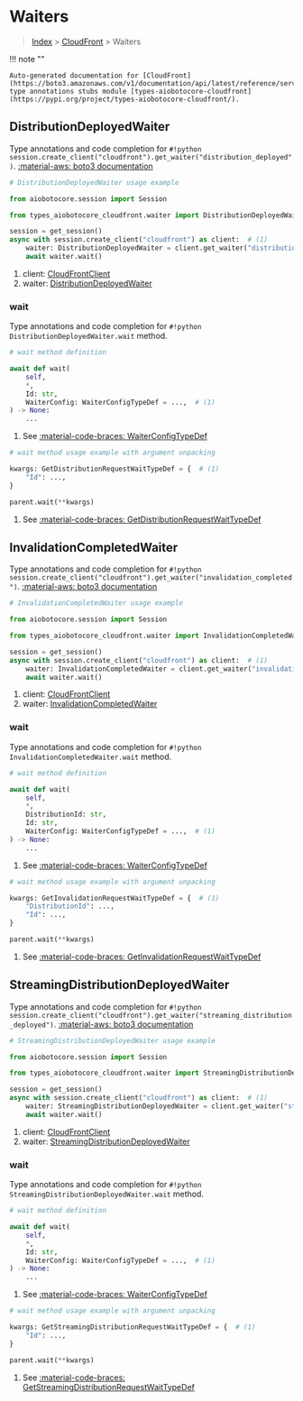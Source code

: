 # Waiters

> [Index](../README.md) > [CloudFront](./README.md) > Waiters

!!! note ""

    Auto-generated documentation for [CloudFront](https://boto3.amazonaws.com/v1/documentation/api/latest/reference/services/cloudfront.html#cloudfront)
    type annotations stubs module [types-aiobotocore-cloudfront](https://pypi.org/project/types-aiobotocore-cloudfront/).

## DistributionDeployedWaiter

Type annotations and code completion for `#!python session.create_client("cloudfront").get_waiter("distribution_deployed")`.
[:material-aws: boto3 documentation](https://boto3.amazonaws.com/v1/documentation/api/latest/reference/services/cloudfront/waiter/DistributionDeployed.html#CloudFront.Waiter.DistributionDeployed)

```python
# DistributionDeployedWaiter usage example

from aiobotocore.session import Session

from types_aiobotocore_cloudfront.waiter import DistributionDeployedWaiter

session = get_session()
async with session.create_client("cloudfront") as client:  # (1)
    waiter: DistributionDeployedWaiter = client.get_waiter("distribution_deployed")  # (2)
    await waiter.wait()
```

1. client: [CloudFrontClient](./client.md)
2. waiter: [DistributionDeployedWaiter](./waiters.md#distributiondeployedwaiter)


### wait

Type annotations and code completion for `#!python DistributionDeployedWaiter.wait` method.

```python
# wait method definition

await def wait(
    self,
    *,
    Id: str,
    WaiterConfig: WaiterConfigTypeDef = ...,  # (1)
) -> None:
    ...
```

1. See [:material-code-braces: WaiterConfigTypeDef](./type_defs.md#waiterconfigtypedef) 


```python
# wait method usage example with argument unpacking

kwargs: GetDistributionRequestWaitTypeDef = {  # (1)
    "Id": ...,
}

parent.wait(**kwargs)
```

1. See [:material-code-braces: GetDistributionRequestWaitTypeDef](./type_defs.md#getdistributionrequestwaittypedef) 
## InvalidationCompletedWaiter

Type annotations and code completion for `#!python session.create_client("cloudfront").get_waiter("invalidation_completed")`.
[:material-aws: boto3 documentation](https://boto3.amazonaws.com/v1/documentation/api/latest/reference/services/cloudfront/waiter/InvalidationCompleted.html#CloudFront.Waiter.InvalidationCompleted)

```python
# InvalidationCompletedWaiter usage example

from aiobotocore.session import Session

from types_aiobotocore_cloudfront.waiter import InvalidationCompletedWaiter

session = get_session()
async with session.create_client("cloudfront") as client:  # (1)
    waiter: InvalidationCompletedWaiter = client.get_waiter("invalidation_completed")  # (2)
    await waiter.wait()
```

1. client: [CloudFrontClient](./client.md)
2. waiter: [InvalidationCompletedWaiter](./waiters.md#invalidationcompletedwaiter)


### wait

Type annotations and code completion for `#!python InvalidationCompletedWaiter.wait` method.

```python
# wait method definition

await def wait(
    self,
    *,
    DistributionId: str,
    Id: str,
    WaiterConfig: WaiterConfigTypeDef = ...,  # (1)
) -> None:
    ...
```

1. See [:material-code-braces: WaiterConfigTypeDef](./type_defs.md#waiterconfigtypedef) 


```python
# wait method usage example with argument unpacking

kwargs: GetInvalidationRequestWaitTypeDef = {  # (1)
    "DistributionId": ...,
    "Id": ...,
}

parent.wait(**kwargs)
```

1. See [:material-code-braces: GetInvalidationRequestWaitTypeDef](./type_defs.md#getinvalidationrequestwaittypedef) 
## StreamingDistributionDeployedWaiter

Type annotations and code completion for `#!python session.create_client("cloudfront").get_waiter("streaming_distribution_deployed")`.
[:material-aws: boto3 documentation](https://boto3.amazonaws.com/v1/documentation/api/latest/reference/services/cloudfront/waiter/StreamingDistributionDeployed.html#CloudFront.Waiter.StreamingDistributionDeployed)

```python
# StreamingDistributionDeployedWaiter usage example

from aiobotocore.session import Session

from types_aiobotocore_cloudfront.waiter import StreamingDistributionDeployedWaiter

session = get_session()
async with session.create_client("cloudfront") as client:  # (1)
    waiter: StreamingDistributionDeployedWaiter = client.get_waiter("streaming_distribution_deployed")  # (2)
    await waiter.wait()
```

1. client: [CloudFrontClient](./client.md)
2. waiter: [StreamingDistributionDeployedWaiter](./waiters.md#streamingdistributiondeployedwaiter)


### wait

Type annotations and code completion for `#!python StreamingDistributionDeployedWaiter.wait` method.

```python
# wait method definition

await def wait(
    self,
    *,
    Id: str,
    WaiterConfig: WaiterConfigTypeDef = ...,  # (1)
) -> None:
    ...
```

1. See [:material-code-braces: WaiterConfigTypeDef](./type_defs.md#waiterconfigtypedef) 


```python
# wait method usage example with argument unpacking

kwargs: GetStreamingDistributionRequestWaitTypeDef = {  # (1)
    "Id": ...,
}

parent.wait(**kwargs)
```

1. See [:material-code-braces: GetStreamingDistributionRequestWaitTypeDef](./type_defs.md#getstreamingdistributionrequestwaittypedef) 
